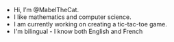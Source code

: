 - Hi, I’m @MabelTheCat.
- I like mathematics and computer science.
- I am currently working on creating a tic-tac-toe game.
- I'm bilingual - I know both English and French
